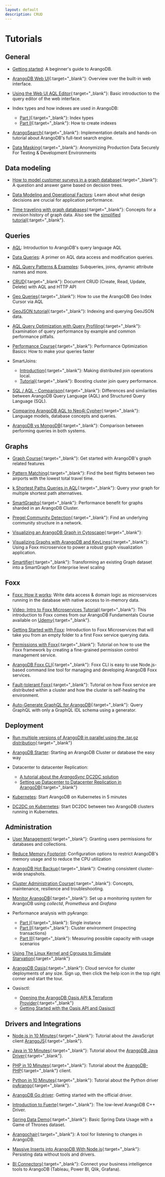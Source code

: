 ```yaml
---
layout: default
description: CRUD
---
```

Tutorials
=========

General
-------

- [Getting started](getting-started.html):
  A beginner's guide to ArangoDB.

- [ArangoDB Web UI](https://www.arangodb.com/arangodb-training-center/arangodb-web-ui/){:target="_blank"}:
  Overview over the built-in web interface.

- [Using the Web UI AQL Editor](https://www.arangodb.com/2018/02/using-webui-aql-editor/){:target="_blank"}:
  Basic introduction to the query editor of the web interface.

- Index types and how indexes are used in ArangoDB:
  - [Part I](https://www.arangodb.com/2018/02/indexes-types-arangodb-part-1/){:target="_blank"}:
    Index types
  - [Part II](https://www.arangodb.com/2018/03/index-types-indexes-used-arangodb-part-2/){:target="_blank"}:
    How to create indexes

- [ArangoSearch](https://www.arangodb.com/arangodb-training-center/search/arangosearch/){:target="_blank"}:
  Implementation details and hands-on tutorial about ArangoDB's full-text search engine.

- [Data Masking](https://www.arangodb.com/arangodb-training-center/data-masking-tutorial/){:target="_blank"}:
  Anonymizing Production Data Securely For Testing & Development Environments

Data modeling
-------------

- [How to model customer surveys in a graph database](https://www.arangodb.com/2016/11/realize-surveys-graph-database/){:target="_blank"}:
  A question and answer game based on decision trees.

- [Data Modeling and Operational Factors](data-modeling-operational-factors.html):
  Learn about what design decisions are crucial for application performance.

- [Time traveling with graph databases](https://www.arangodb.com/2018/07/time-traveling-with-graph-databases/){:target="_blank"}:
  Concepts for a revision history of graph data. Also see the
  [simplified tutorial](https://www.arangodb.com/arangodb-training-center/graphs/time-traveling-graph-databases/){:target="_blank"}.

Queries
-------

- [AQL](aql/tutorial.html):
  Introduction to ArangoDB's query language AQL

- [Data Queries](aql/data-queries.html):
  A primer on AQL data access and modification queries.

- [AQL Query Patterns & Examples](aql/examples.html):
  Subqueries, joins, dynamic attribute names and more.

- [CRUD](https://www.arangodb.com/tutorials/arangodb-crud/){:target="_blank"}:
  Document CRUD (Create, Read, Update, Delete) with AQL and HTTP API

- [Geo Queries](https://www.arangodb.com/using-arangodb-geo-index-cursor-via-aql/){:target="_blank"}:
  How to use the ArangoDB Geo Index Cursor via AQL

- [GeoJSON tutorial](https://www.arangodb.com/arangodb-training-center/geojson-tutorial/){:target="_blank"}:
  Indexing and querying GeoJSON data.

- [AQL Query Optimization with Query Profiling](https://www.arangodb.com/arangodb-training-center/tutorials-aql-query-profiling/){:target="_blank"}:
  Examination of query performance by example and common performance pitfalls.

- [Performance Course](https://www.arangodb.com/arangodb-performance-course/){:target="_blank"}:
  Performance Optimization Basics: How to make your queries faster

- SmartJoins:
  - [Introduction](https://www.arangodb.com/why-arangodb/arangodb-enterprise/smartjoins/){:target="_blank"}:
    Making distributed join operations local.
  - [Tutorial](https://www.arangodb.com/arangodb-training-center/smart-joins-tutorial/){:target="_blank"}:
    Boosting cluster join query performance.

- [SQL / AQL - Comparison](https://www.arangodb.com/why-arangodb/sql-aql-comparison/){:target="_blank"}:
  Differences and similarities between ArangoDB Query Language (AQL) and
  Structured Query Language (SQL).

- [Comparing ArangoDB AQL to Neo4j Cypher](https://www.arangodb.com/comparing-arangodb-aql-neo4j-cypher/){:target="_blank"}:
  Language models, database concepts and queries.

- [ArangoDB vs MongoDB](https://www.arangodb.com/tutorials/mongodb-to-arangodb-tutorial/){:target="_blank"}:
  Comparison between performing queries in both systems.

Graphs
------

- [Graph Course](https://www.arangodb.com/arangodb-graph-course/){:target="_blank"}:
  Get started with ArangoDB's graph related features

- [Pattern Matching](https://www.arangodb.com/arangodb-training-center/graphs/pattern-matching/){:target="_blank"}:
  Find the best flights between two airports with the lowest total travel time.

- [k Shortest Paths Queries in AQL](https://www.arangodb.com/arangodb-training-center/graphs/k-shortest-paths-queries-in-aql/){:target="_blank"}:
  Query your graph for multiple shortest path alternatives.

- [SmartGraphs](https://www.arangodb.com/using-smartgraphs-arangodb/){:target="_blank"}:
  Performance benefit for graphs sharded in an ArangoDB Cluster.

- [Pregel Community Detection](https://www.arangodb.com/pregel-community-detection/){:target="_blank"}:
  Find an underlying community structure in a network.

- [Visualizing an ArangoDB Graph in Cytoscape](https://www.arangodb.com/arangodb-graph-to-cytoscape/){:target="_blank"}:
  

- [Visualizing Graphs with ArangoDB and KeyLines](https://cambridge-intelligence.com/visualize-arangodb/){:target="_blank"}:
  Using a Foxx microservice to power a robust graph visualization application.

- [Smartifier](https://www.arangodb.com/arangodb-smartifier/){:target="_blank"}:
  Transforming an existing Graph dataset into a SmartGraph for Enterprise level scaling

Foxx
----

- [Foxx: How it works](foxx.html):
  Write data access & domain logic as microservices running in the database
  with native access to in-memory data.

- [Video: Intro to Foxx Microservices Tutorial](https://www.youtube.com/watch?v=fIWX3s9B-f0&list=PL0tn-TSss6NV45d1HnLA57VJFH6h1SeH7){:target="_blank"}:
  This introduction to Foxx comes from our ArangoDB Fundamentals Course
  available on [Udemy](https://www.udemy.com/course/getting-started-with-arangodb/){:target="_blank"}.

- [Getting Started with Foxx](foxx-getting-started.html):
  Introduction to Foxx Microservices that will take you from an empty folder
  to a first Foxx service querying data.

- [Permissions with Foxx](https://www.arangodb.com/foxx-fine-grained-permissions/){:target="_blank"}:
  Tutorial on how to use the Foxx framework by creating a fine-grained
  permission control management service.

- [ArangoDB Foxx CLI](https://www.arangodb.com/2018/04/foxx-cli-managing-microservices/){:target="_blank"}:
  Foxx CLI is easy to use Node.js-based command line tool for managing and
  developing ArangoDB Foxx services.

- [Fault-tolerant Foxx](https://www.arangodb.com/fault-tolerant-foxx/){:target="_blank"}:
  Tutorial on how Foxx service are distributed within a cluster and how the
  cluster is self-healing the environment.

- [Auto-Generate GraphQL for ArangoDB](https://www.arangodb.com/2017/10/auto-generate-graphql-arangodb/){:target="_blank"}:
  Query GraphQL with only a GraphQL IDL schema using a generator.

Deployment
----------

- [Run multiple versions of ArangoDB in parallel using the .tar.gz distribution](https://www.arangodb.com/2019/01/run-multiple-versions-arangodb/){:target="_blank"}

- [ArangoDB Starter](tutorials-starter.html):
  Starting an ArangoDB Cluster or database the easy way

- Datacenter to datacenter Replication:
  - [A tutorial about the _ArangoSync_ DC2DC solution](tutorials-dc2-dc.html)
  - [Setting up Datacenter to Datacenter Replication in ArangoDB](https://www.arangodb.com/2017/10/setting-datacenter-datacenter-replication-in-arangodb/){:target="_blank"}

- [Kubernetes](tutorials-kubernetes.html):
  Start ArangoDB on Kubernetes in 5 minutes
  
- [DC2DC on Kubernetes](tutorials-kubernetes-dc2-dc.html):
  Start DC2DC between two ArangoDB clusters running in Kubernetes.

Administration
--------------

- [User Management](https://www.arangodb.com/arangodb-user-management/){:target="_blank"}:
  Granting users permissions for databases and collections.

- [Reduce Memory Footprint](tutorials-reduce-memory-footprint.html):
  Configuration options to restrict ArangoDB's memory usage and to reduce
  the CPU utilization

- [ArangoDB Hot Backup](https://www.arangodb.com/2019/10/arangodb-hot-backup-creating-consistent-cluster-wide-snapshots/){:target="_blank"}:
  Creating consistent cluster-wide snapshots.

- [Cluster Administration Course](https://www.arangodb.com/arangodb-cluster-course/){:target="_blank"}:
  Concepts, maintenance, resilience and troubleshooting.

- [Monitor ArangoDB](https://www.arangodb.com/tutorials/monitoring-collectd-prometheus-grafana/){:target="_blank"}:
  Set up a monitoring system for ArangoDB using _collectd_, _Prometheus_ and _Grafana_

- Performance analysis with pyArango:
  - [Part I](https://www.arangodb.com/2017/09/performance-analysis-using-pyarango/){:target="_blank"}:
    Single instance
  - [Part II](https://www.arangodb.com/2017/09/performance-analysis-pyarango-inspecting-transactions/){:target="_blank"}:
    Cluster environment (inspecting transactions)
  - [Part III](https://www.arangodb.com/2017/10/performance-analysis-pyarango-usage-scenarios/){:target="_blank"}:
    Measuring possible capacity with usage scenarios

- [Using The Linux Kernel and Cgroups to Simulate Starvation](https://www.arangodb.com/2019/01/using-the-linux-kernel-and-cgroups-to-simulate-starvation/){:target="_blank"}

- [ArangoDB Oasis](https://cloud.arangodb.com/home?utm_source=docs&utm_medium=cluster_pages&utm_campaign=docs_traffic){:target="_blank"}:
  Cloud service for cluster deployments of any size. Sign up, then click the
  help icon in the top right corner and start the tour.

- Oasisctl:
  - [Opening the ArangoDB Oasis API & Terraform Provider](https://www.arangodb.com/2020/03/opening-the-arangodb-oasis-api-terraform-provider/){:target="_blank"}
  - [Getting Started with the Oasis API and Oasisctl](oasis/oasisctl-getting-started.html)

Drivers and Integrations
------------------------

- [Node.js in 10 Minutes](https://www.arangodb.com/tutorials/tutorial-node-js/){:target="_blank"}:
  Tutorial about the JavaScript client [ArangoJS](https://github.com/arangodb/arangojs){:target="_blank"}.

- [Java in 10 Minutes](https://www.arangodb.com/tutorials/tutorial-sync-java-driver/){:target="_blank"}:
  Tutorial about the [ArangoDB Java Driver](https://github.com/arangodb/arangodb-java-driver){:target="_blank"}.

- [PHP in 10 Minutes](https://www.arangodb.com/tutorials/tutorial-php/){:target="_blank"}:
  Tutorial about the [ArangoDB-PHP](https://github.com/arangodb/arangodb-php){:target="_blank"} client.

- [Python in 10 Minutes](https://www.arangodb.com/tutorials/tutorial-python/){:target="_blank"}:
  Tutorial about the Python driver [pyArango](https://github.com/tariqdaouda/pyArango){:target="_blank"}.

- [ArangoDB Go driver](drivers/go-getting-started.html):
  Getting started with the official driver.

- [Introduction to Fuerte](https://www.arangodb.com/2017/11/introduction-fuerte-arangodb-c-plus-plus-driver/){:target="_blank"}:
  The low-level ArangoDB C++ Driver.

- [Spring Data Demo](https://www.arangodb.com/tutorials/spring-data/){:target="_blank"}:
  Basic Spring Data Usage with a Game of Thrones dataset.

- [Arangochair](https://www.arangodb.com/2017/03/arangochair-tool-listening-changes-arangodb/){:target="_blank"}:
  A tool for listening to changes in ArangoDB.

- [Massive Inserts into ArangoDB With Node.js](https://www.arangodb.com/2020/01/massive-inserts-into-arangodb-with-nodejs/){:target="_blank"}:
  Persisting data without tools and drivers.

- [BI Connectors](https://www.arangodb.com/bi-connector-arangodb/){:target="_blank"}:
  Connect your business intelligence tools to ArangoDB
  (Tableau, Power BI, Qlik, Grafana).
